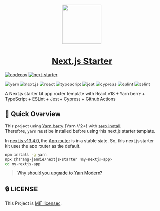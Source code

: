 <p align="center">
  <a href="https://www.npmjs.com/package/@harang-jennie/nextjs-starter">
    <img src="https://assets.vercel.com/image/upload/v1662130559/nextjs/Icon_light_background.png" height="128">
    <h1 align="center">Next.js Starter</h1>
  </a>
</p>

[![codecov](https://codecov.io/gh/mbti-nf-team/nextjs-starter/branch/main/graph/badge.svg?token=GmcBgBiMo7)](https://codecov.io/gh/mbti-nf-team/nextjs-starter) [![next-starter](https://img.shields.io/endpoint?url=https://dashboard.cypress.io/badge/simple/qh6iij&style=flat-square&logo=cypress)](https://dashboard.cypress.io/projects/qh6iij/runs)   

![yarn](https://img.shields.io/badge/yarn-4.5.0-blue?logo=yarn) ![next.js](https://img.shields.io/github/package-json/dependency-version/mbti-nf-team/nextjs-starter/next?logo=next.js) ![react](https://img.shields.io/github/package-json/dependency-version/mbti-nf-team/nextjs-starter/react?logo=react) ![typescript](https://img.shields.io/github/package-json/dependency-version/mbti-nf-team/nextjs-starter/dev/typescript?logo=typescript) ![jest](https://img.shields.io/github/package-json/dependency-version/mbti-nf-team/nextjs-starter/dev/jest?logo=jest) ![cypress](https://img.shields.io/github/package-json/dependency-version/mbti-nf-team/nextjs-starter/dev/cypress?logo=cypress) ![eslint](https://img.shields.io/github/package-json/dependency-version/mbti-nf-team/nextjs-starter/dev/eslint?logo=eslint) ![eslint](https://img.shields.io/github/repo-size/mbti-nf-team/offbeat-frontend?logo=yarn&style=flat-square)   

A Next.js starter kit app router template with React v18 + Yarn berry + TypeScript + ESLint + Jest + Cypress + Github Actions

## 🚀 Quick Overview

This project using [Yarn berry](https://yarnpkg.com/features/pnp) (Yarn V.2+) with [zero install](https://yarnpkg.com/features/zero-installs).   
Therefore, `yarn` must be installed before using this next.js starter template.    

In [next.js v13.4.0](https://nextjs.org/blog/next-13-4), the [App router](https://nextjs.org/docs/app) is in a stable state. So, this next.js starter kit uses the app router as the default.

```bash
npm install -g yarn
npx @harang-jennie/nextjs-starter <my-nextjs-app>
cd my-nextjs-app
```

> [Why should you upgrade to Yarn Modern?](https://yarnpkg.com/getting-started/qa#why-should-you-upgrade-to-yarn-modern)

## 🔒 LICENSE
This Project is [MIT licensed](https://github.com/jennie-harang/nextjs-starter/blob/main/LICENSE).
